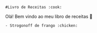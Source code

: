 
	#Livro de Receitas :cook:	
	

Olá! Bem vindo ao meu libro de receitas :wave:

	- Strogonoff de frango :chicken:
